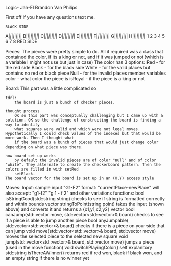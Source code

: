 Logic- Jah-El Brandon Van Philips


First off if you have any questions text me.

	BLACK SIDE
A|_|_|_|_|_|_|_|_|
B|_|_|_|_|_|_|_|_|
C|_|_|_|_|_|_|_|_|
D|_|_|_|_|_|_|_|_|
E|_|_|_|_|_|_|_|_|
F|_|_|_|_|_|_|_|_|
G|_|_|_|_|_|_|_|_|
H|_|_|_|_|_|_|_|_|
  1 2 3 4 5 6 7 8
	RED SIDE



Pieces:
	The pieces were pretty simple to do. All it required was a class that contained the color, if its a king or not, and if it was jumped or not 
	(which is a variable I might not use but just in case)
	The color has 3 options:
		Red   - for the red side
		Black - for the black side
		White - for the valid places but contains no red or black piece
		Null  - for the invalid places
	member variables
		color   - what color the piece is
		isRoyal - if the piece is a king or not


Board:
	This part was a little complicated so 

	tdrl: 
		the board is just a bunch of checker pieces.

	thought process
		OK so this part was conceptually challenging but I came up with a solution. OK so the challenge of constructing the board is finding a way to identify
		what squares were valid and which were not legal moves. Hypothetically I could check values of the indexes but that would be more work. Then I thought what
		if the board was a bunch of pieces that would just change color depending on what piece was there. 

	how board set up works
		by default the invalid pieces are of color "null" and of color "white". They alternate to create the checkerboard pattern. Then the colors are filled in with setRed
		setBlack.
	The board vector for the board is set up in an (X,Y) access style

Moves:
	Input:
		sample input "G1-F2"
		format:
			"currentPlace-newPlace"
		 will also accept:
			"g1-f2"
			"g 1 - f 2"
			and other variations 
	functions:
		bool isStringGood(std::string string)
			checks to see if string is formatted correctly and within bounds
		vector stringToPoint(string point)
			takes the input (shown above) and converts it and returns a {x1,y1,x2,y2} vector
		bool canJump(std::vector<int> move, std::vector<std::vector<checkerPiece>>& board)
			checks to see if a piece is able to jump another piece
		bool anyJumpable( std::vector<std::vector<checkerPiece>>& board)
			checks if there is a piece on your side that can jump
		void move(std::vector<std::vector<checkerPiece>>& board, std::vector<int> move)
			moves the selected piece to the selected new square
		void jump(std::vector<std::vector<checkerPiece>>& board, std::vector<int> move)
			jumps a piece (used in the move function)
		void switchPlayingColor()
			self explanitory
		std::string isThereAWinner()
			returns red if red won, black if black won, and an empty string if there is no winner yet

